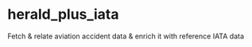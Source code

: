 # herald_plus_iata
Fetch &amp; relate aviation accident data &amp; enrich it with reference IATA data
